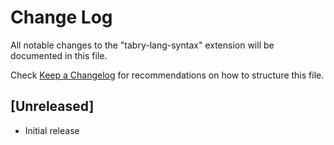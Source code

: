 # Change Log

All notable changes to the "tabry-lang-syntax" extension will be documented in this file.

Check [Keep a Changelog](http://keepachangelog.com/) for recommendations on how to structure this file.

## [Unreleased]

- Initial release